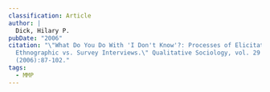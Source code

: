```yaml
---
classification: Article
author: |
  Dick, Hilary P.
pubDate: "2006"
citation: "\"What Do You Do With 'I Don't Know'?: Processes of Elicitation in
  Ethnographic vs. Survey Interviews.\" Qualitative Sociology, vol. 29
  (2006):87-102."
tags:
  - MMP
---
```

